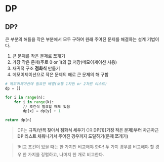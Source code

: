 # DP

## DP?

큰 부분의 해들을 작은 부분에서 모두 구하여 원래 주어진 문제를 해결하는 설계 기법이다.

1. 큰 문제를 작은 문제로 쪼개기
2. 가장 작은 문제(주로 0 or 1)의 값 저장(메모이제이션 사용) 
3. 재귀적 구조 **점화식** 만들기
4. 메모이제이션으로 작은 문제의 해로 큰 문제의 해 구함

```python
# 메모이제이션에 필요한 배열(보통 1차원 or 2차원 리스트)
dp = []

for i in range(n):
	for j in range(k):
		// 조건식 필요할 때도 있음
		dp[x] = dp[y] + 1

return dp[n]
```

> DP는 **규칙/반복 찾아서 점화식 세우기** OR **DP[1](가장 작은 문제)부터 차근차근 DP 리스트 채워나가서 주어진 경우까지 도달하기(문제 쪼개기)**
> 

> ❗비교 조건이 있을 때는 한 가지만 비교해야 한다! 두 가지 경우를 비교해야 할 경우 한 가지를 정렬하고, 나머지 한 개로 비교한다.
>

